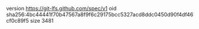 version https://git-lfs.github.com/spec/v1
oid sha256:4bc44441f70b47567a8f9f6c29175bcc5327acd8ddc0450d90f4df46cf0c89f5
size 3481
